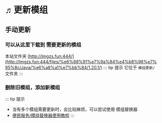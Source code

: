 # ♬更新模组



## 手动更新
### 可以从这里下载到 需要更新的模组
本站文件夹 [http://lmgzs.fun:444/](http://lmgzs.fun:444/files/%e6%88%91%e7%9a%84%e4%b8%96%e7%95%8c/Java/%e6%a8%a1%e7%bb%84/1.20.1/)
::: tip 提示
它位于 `模组更新/` 文件夹
:::

### 删除旧模组，添加新模组

::: tip 提示
- 当有多个模组需要更新时，会比较麻烦，可以尝试使用 模组替换器
- [便民服务/模组替换器使用教程](../5-便民服务/2-模组替换器使用教程.md)
:::